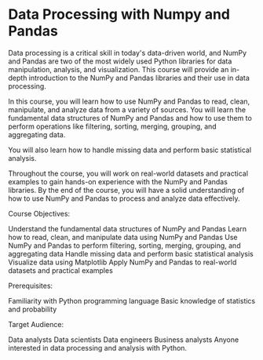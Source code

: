 # Data Processing with Numpy and Pandas

Data processing is a critical skill in today's data-driven world, and NumPy and Pandas are two of the most widely used Python libraries for data manipulation, analysis, and visualization. This course will provide an in-depth introduction to the NumPy and Pandas libraries and their use in data processing.

In this course, you will learn how to use NumPy and Pandas to read, clean, manipulate, and analyze data from a variety of sources. You will learn the fundamental data structures of NumPy and Pandas and how to use them to perform operations like filtering, sorting, merging, grouping, and aggregating data.

You will also learn how to handle missing data and perform basic statistical analysis.

Throughout the course, you will work on real-world datasets and practical examples to gain hands-on experience with the NumPy and Pandas libraries. By the end of the course, you will have a solid understanding of how to use NumPy and Pandas to process and analyze data effectively.

Course Objectives:

Understand the fundamental data structures of NumPy and Pandas
Learn how to read, clean, and manipulate data using NumPy and Pandas
Use NumPy and Pandas to perform filtering, sorting, merging, grouping, and aggregating data
Handle missing data and perform basic statistical analysis
Visualize data using Matplotlib
Apply NumPy and Pandas to real-world datasets and practical examples

Prerequisites:

Familiarity with Python programming language
Basic knowledge of statistics and probability

Target Audience:

Data analysts
Data scientists
Data engineers
Business analysts
Anyone interested in data processing and analysis with Python.
